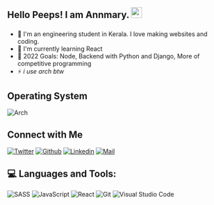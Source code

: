 <!-- welcome message -->
<h2>Hello Peeps! I am Annmary. <img src="https://media.giphy.com/media/hvRJCLFzcasrR4ia7z/giphy.gif" width="25px"> </h2>

###

- 📙 I'm an engineering student in Kerala. I love making websites and coding.
- 🌱 I'm currently learning React
- 🎯 2022 Goals: Node, Backend with Python and Django, More of competitive programming
- ⚡ _i use arch btw_

## Operating System

![Arch](https://img.shields.io/badge/Arch%20Linux-1793D1?logo=arch-linux&logoColor=fff&style=for-the-badge)

## Connect with Me

[![Twitter](https://img.shields.io/badge/Twitter-1DA1F2?style=for-the-badge&logo=twitter&logoColor=white)](https://twitter.com/AnnmaryVinod)
[![Github](https://img.shields.io/badge/GitHub-100000?style=for-the-badge&logo=github&logoColor=white)](https://github.com/annmaryvinod)
[![Linkedin](https://img.shields.io/badge/LinkedIn-0077B5?style=for-the-badge&logo=linkedin&logoColor=white)](https://www.linkedin.com/in/annmary-vinod-169ba7225/)
[![Mail](https://img.shields.io/badge/Gmail-D14836?style=for-the-badge&logo=gmail&logoColor=white)](mailto:annmaryvinodpriya@gmail.com)


## 💻 Languages and Tools:

![SASS](https://img.shields.io/badge/Sass-CC6699?style=for-the-badge&logo=sass&logoColor=white)
![JavaScript](https://img.shields.io/badge/JavaScript-F7DF1E?style=for-the-badge&logo=javascript&logoColor=black)
![React](https://img.shields.io/badge/React-20232A?style=for-the-badge&logo=react&logoColor=61DAFB)
![Git](https://img.shields.io/badge/Git-F05032?style=for-the-badge&logo=git&logoColor=white)
![Visual Studio Code](https://img.shields.io/badge/Visual_Studio_Code-0078D4?style=for-the-badge&logo=visual%20studio%20code&logoColor=white)




